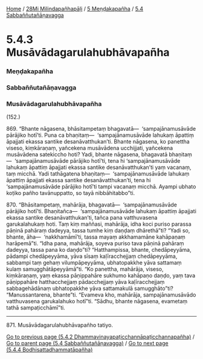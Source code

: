 
[Home](/) / [28Mi Milindapañhapāḷi](../../../28Mi.md) / [5 Meṇḍakapañha](../../5.md) / [5.4 Sabbaññutañāṇavagga](../5.4.md)

# 5.4.3 Musāvādagarulahubhāvapañha

### Meṇḍakapañha

### Sabbaññutañāṇavagga

### Musāvādagarulahubhāvapañha

(152.)

869\. “Bhante nāgasena, bhāsitampetaṃ bhagavatā—  ‘sampajānamusāvāde pārājiko hotī’ti. Puna ca bhaṇitaṃ—  ‘sampajānamusāvāde lahukaṃ āpattiṃ āpajjati ekassa santike desanāvatthukan’ti. Bhante nāgasena, ko panettha viseso, kiṃkāraṇaṃ, yañcekena musāvādena ucchijjati, yañcekena musāvādena satekiccho hoti? Yadi, bhante nāgasena, bhagavatā bhaṇitaṃ—  ‘sampajānamusāvāde pārājiko hotī’ti, tena hi ‘sampajānamusāvāde lahukaṃ āpattiṃ āpajjati ekassa santike desanāvatthukan’ti yaṃ vacanaṃ, taṃ micchā. Yadi tathāgatena bhaṇitaṃ—  ‘sampajānamusāvāde lahukaṃ āpattiṃ āpajjati ekassa santike desanāvatthukan’ti, tena hi ‘sampajānamusāvāde pārājiko hotī’ti tampi vacanaṃ micchā. Ayampi ubhato koṭiko pañho tavānuppatto, so tayā nibbāhitabbo”ti.

870\. “Bhāsitampetaṃ, mahārāja, bhagavatā—  ‘sampajānamusāvāde pārājiko hotī’ti. Bhaṇitañca—  ‘sampajānamusāvāde lahukaṃ āpattiṃ āpajjati ekassa santike desanāvatthukan’ti, tañca pana vatthuvasena garukalahukaṃ hoti. Taṃ kiṃ maññasi, mahārāja, idha koci puriso parassa pāṇinā pahāraṃ dadeyya, tassa tumhe kiṃ daṇḍaṃ dhārethā”ti? “Yadi so, bhante, āha—  ‘nakkhamāmī’ti, tassa mayaṃ akkhamamāne kahāpaṇaṃ harāpemā”ti. “Idha pana, mahārāja, soyeva puriso tava pāṇinā pahāraṃ dadeyya, tassa pana ko daṇḍo”ti? “Hatthampissa, bhante, chedāpeyyāma, pādampi chedāpeyyāma, yāva sīsaṃ kaḷīracchejjaṃ chedāpeyyāma, sabbampi taṃ gehaṃ vilumpāpeyyāma, ubhatopakkhe yāva sattamaṃ kulaṃ samugghātāpeyyāmā”ti. “Ko panettha, mahārāja, viseso, kiṃkāraṇaṃ, yaṃ ekassa pāṇippahāre sukhumo kahāpaṇo daṇḍo, yaṃ tava pāṇippahāre hatthacchejjaṃ pādacchejjaṃ yāva kaḷīracchejjaṃ sabbagehādānaṃ ubhatopakkhe yāva sattamakulā samugghāto”ti? “Manussantarena, bhante”ti. “Evameva kho, mahārāja, sampajānamusāvādo vatthuvasena garukalahuko hotī”ti. “Sādhu, bhante nāgasena, evametaṃ tathā sampaṭicchāmī”ti.

---

871\. Musāvādagarulahubhāvapañho tatiyo.



[Go to previous page (5.4.2 Dhammavinayapaṭicchannāpaṭicchannapañha)](5.4.2.md) / [Go to parent page (5.4 Sabbaññutañāṇavagga)](../5.4.md) / [Go to next page (5.4.4 Bodhisattadhammatāpañha)](5.4.4.md)



